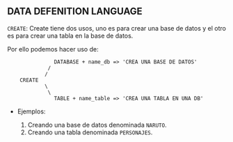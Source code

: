 ## DATA DEFENITION LANGUAGE

`CREATE`: Create tiene dos usos, uno es para crear una base de datos y el otro es para crear una tabla en la base de datos.

Por ello podemos hacer uso de:

                   DATABASE + name_db => 'CREA UNA BASE DE DATOS'
                 /
                /
        CREATE
                \
                 \
                   TABLE + name_table => 'CREA UNA TABLA EN UNA DB'

- Ejemplos:

    1. Creando una base de datos denominada `NARUTO`.
    2. Creando una tabla denominada `PERSONAJES`.